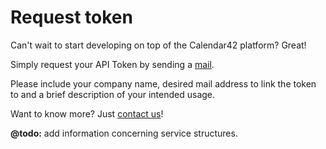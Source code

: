 # Request token

Can't wait to start developing on top of the Calendar42 platform? Great!

Simply request your API Token by sending a [mail](mailto:support@calendar42.com).

Please include your company name, desired mail address to link the token to and a brief description of your intended usage.

Want to know more? Just [contact us](http://site.calendar42.com/)!

**@todo:** add information concerning service structures.